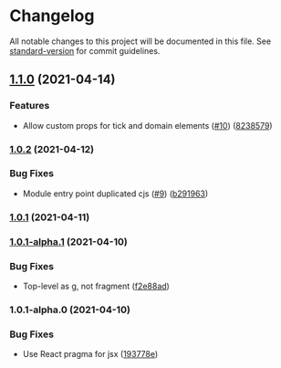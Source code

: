 # Changelog

All notable changes to this project will be documented in this file. See [standard-version](https://github.com/conventional-changelog/standard-version) for commit guidelines.

## [1.1.0](https://github.com/tmcw/d3-axis-for-react/compare/v1.0.2...v1.1.0) (2021-04-14)


### Features

* Allow custom props for tick and domain elements ([#10](https://github.com/tmcw/d3-axis-for-react/issues/10)) ([8238579](https://github.com/tmcw/d3-axis-for-react/commit/82385790f7d41487d6b93ca927b52bfaed1f8561))

### [1.0.2](https://github.com/tmcw/d3-axis-for-react/compare/v1.0.1...v1.0.2) (2021-04-12)


### Bug Fixes

* Module entry point duplicated cjs ([#9](https://github.com/tmcw/d3-axis-for-react/issues/9)) ([b291963](https://github.com/tmcw/d3-axis-for-react/commit/b2919633ed1c1dd30b7a69918ec09e7c59d3a527))

### [1.0.1](https://github.com/tmcw/d3-axis-for-react/compare/v1.0.1-alpha.1...v1.0.1) (2021-04-11)

### [1.0.1-alpha.1](https://github.com/tmcw/d3-axis-for-react/compare/v1.0.1-alpha.0...v1.0.1-alpha.1) (2021-04-10)


### Bug Fixes

* Top-level as g, not fragment ([f2e88ad](https://github.com/tmcw/d3-axis-for-react/commit/f2e88ad684d0759054e41a92706469aee6e9aa47))

### 1.0.1-alpha.0 (2021-04-10)


### Bug Fixes

* Use React pragma for jsx ([193778e](https://github.com/tmcw/d3-axis-for-react/commit/193778edcc43691c4f92a1e33a8bbd9683e992e6))
